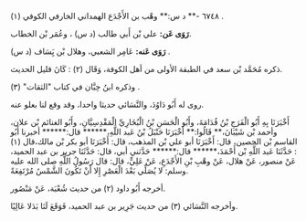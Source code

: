 ٦٧٤٨ -** د س:** وهْب بن الأَجْدَع الهمداني الخارفي الكوفي (١) .

**رَوَى عَن:** علي بْن أَبي طالب (د س) ، وعُمَر بْن الخطاب.

**رَوَى عَنه:** عَامِر الشعبي، وهلال بْن يَِسَاف (د س) .

ذكره مُحَمَّد بْن سعد في الطبقة الأولى من أهل الكوفة، وَقَال (٢) : كَانَ قليل الحديث.

وذكره ابنُ حِبَّان في كتاب "الثقات" (٣) .

روى له أَبُو دَاوُدَ، والنَّسَائي حديثا واحدا، وقد وقع لنا بعلو عنه.

أَخْبَرَنَا بِهِ أَبُو الْفَرَجِ بْنُ قُدَامَةَ، وأَبُو الْحَسَنِ بْنُ الْبُخَارِيِّ الْمَقْدِسِيَّانِ، وأَبُو الغنائم بْن علان، وأحمد بْن شَيْبَانَ،** قَالُوا:** أَخْبَرَنَا حَنْبَلُ بْنُ عَبد اللَّهِ،****** قال:****** أخبرنا أَبُو القاسم بْن الحصين، قال: أَخْبَرَنَا أبو علي بْن المذهب، قال: أَخْبَرَنَا أبو بكر بْن مالك،قال (١) : حَدَّثَنَا عَبد اللَّهِ بْن أَحْمَدَ،****** قال:****** حَدَّثني أبي، قال: حَدَّثَنَا جرير بن عبد الحميد، عَنْ منصور، عَنْ هلال، عَنْ وهْبِ بْنِ الأَجْدَعِ، عَنْ عَلِيٍّ، قال: قال رَسُولُ اللَّهِ صلى الله عليه وسلم: لا يُصَلِّي بَعْدَ الْعَصْرِ إِلا أَنْ تَكُونَ الشَّمْسُ مُرْتَفِعَةً.

أخرجه أَبُو داود (٢) من حديث شُعْبَة، عَنْ مَنْصُور.

وأخرجه النَّسَائي (٣) من حديث جَرِير بن عبد الحميد، فَوَقَعَ لَنَا بَدَلا عَالِيًا.